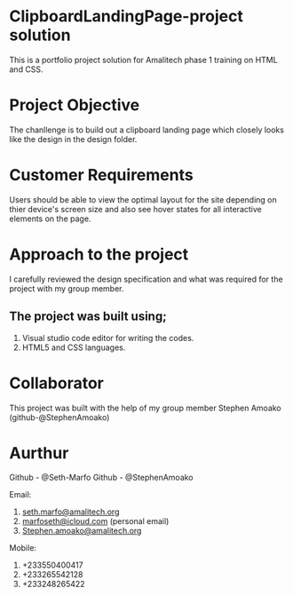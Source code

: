 # ClipboardLandingPage-project solution
This is a portfolio project solution for Amalitech phase 1 training on HTML and CSS.
# Project Objective 
The chanllenge is to build out a clipboard landing page which closely looks like the design in the design folder. 
# Customer Requirements
Users should be able to view the optimal layout for the site depending on thier device's screen size and also see hover states for all interactive elements on the page.
# Approach to the project
I carefully reviewed the design specification and what was required for the project with my group member.
## The project was built using;
1. Visual studio code editor for writing the codes.
2. HTML5 and CSS languages.
# Collaborator
This project was built with the help of my group member Stephen Amoako (github-@StephenAmoako)
# Aurthur 
Github - @Seth-Marfo
Github - @StephenAmoako

Email: 
1. seth.marfo@amalitech.org
2. marfoseth@icloud.com (personal email)
3. Stephen.amoako@amalitech.org

Mobile:
1. +233550400417
2. +233265542128  
3. +233248265422
